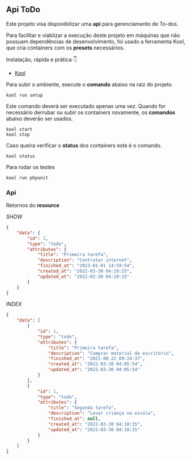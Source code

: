 ## Api ToDo

Este projeto visa disponibilizar uma **api** para gerenciamento de To-dos.

Para facilitar e viablizar a execução deste projeto em máquinas que não possuam dependências de desenvolvimento, foi usado a ferramenta Kool, que cria containers com os **presets** necessários.

Instalação, rápida e prática 👇

-   [Kool](https://kool.dev/docs/getting-started/installation)

Para subir o ambiente, execute o **comando** abaixo na raiz do projeto.

```
kool run setup
```

Este comando deverá ser executado apenas uma vez. Quando for necessário derrubar ou subir os containers novamente, os **comandos** abaixo deverão ser usados.

```
kool start
kool stop
```

Caso queira verificar o **status** dos containers este é o comando.

```
kool status
```

Para rodar os testes

```
kool run phpunit
```

### Api

Retornos do **resource**

_SHOW_

```json
{
    "data": {
        "id": 1,
        "type": "todo",
        "attributes": {
            "title": "Primeira tarefa",
            "description": "Contratar internet",
            "finished_at": "2023-01-01 14:59:54",
            "created_at": "2022-03-30 04:10:15",
            "updated_at": "2022-03-30 04:10:15"
        }
    }
}
```

_INDEX_

```json
{
    "data": [
        {
            "id": 1,
            "type": "todo",
            "attributes": {
                "title": "Primeira tarefa",
                "description": "Comprar material de escritório",
                "finished_at": "2021-08-22 09:24:37",
                "created_at": "2022-03-30 04:05:54",
                "updated_at": "2022-03-30 04:05:54"
            }
        },
        {
            "id": 1,
            "type": "todo",
            "attributes": {
                "title": "Segunda tarefa",
                "description": "Levar criança na escola",
                "finished_at": null,
                "created_at": "2022-03-30 04:10:15",
                "updated_at": "2022-03-30 04:10:15"
            }
        }
    ]
}
```
